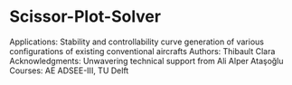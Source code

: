 # Scissor-Plot-Solver
Applications: Stability and controllability curve generation
              of various configurations of existing conventional
              aircrafts
Authors: Thibault Clara
Acknowledgments: Unwavering technical support from Ali Alper Ataşoğlu
Courses: AE ADSEE-III, TU Delft
